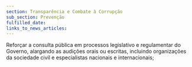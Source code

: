 ```yaml
---
section: Transparência e Combate à Corrupção
sub_section: Prevenção
fulfilled_date:
links_to_news_articles:
---
```


Reforçar a consulta pública em processos legislativo e regulamentar do Governo, alargando as audições orais ou escritas, incluindo organizações da sociedade civil e especialistas nacionais e internacionais;